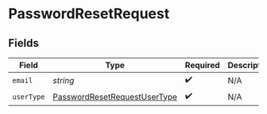 # PasswordResetRequest


## Fields

| Field                                                                               | Type                                                                                | Required                                                                            | Description                                                                         |
| ----------------------------------------------------------------------------------- | ----------------------------------------------------------------------------------- | ----------------------------------------------------------------------------------- | ----------------------------------------------------------------------------------- |
| `email`                                                                             | *string*                                                                            | :heavy_check_mark:                                                                  | N/A                                                                                 |
| `userType`                                                                          | [PasswordResetRequestUserType](../../models/shared/passwordresetrequestusertype.md) | :heavy_check_mark:                                                                  | N/A                                                                                 |